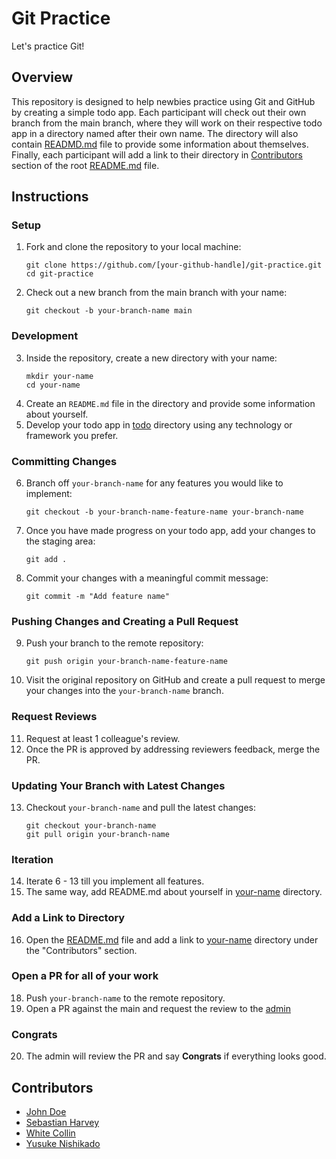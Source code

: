 # Git Practice

Let's practice Git!

## Overview

This repository is designed to help newbies practice using Git and GitHub by creating a simple todo app. Each participant will check out their own branch from the main branch, where they will work on their respective todo app in a directory named after their own name. The directory will also contain [READMD.md](./john-doe/README.md) file to provide some information about themselves. Finally, each participant will add a link to their directory in [Contributors](#contributors) section of the root [README.md](#git-practice) file.

## Instructions

### Setup

1. Fork and clone the repository to your local machine:
   ```
   git clone https://github.com/[your-github-handle]/git-practice.git
   cd git-practice
   ```
2. Check out a new branch from the main branch with your name:
   ```
   git checkout -b your-branch-name main
   ```

### Development

3. Inside the repository, create a new directory with your name:
   ```
   mkdir your-name
   cd your-name
   ```
4. Create an `README.md` file in the directory and provide some information about yourself.
5. Develop your todo app in [todo](./john-doe/todo/) directory using any technology or framework you prefer.

### Committing Changes

6. Branch off `your-branch-name` for any features you would like to implement:
   ```
   git checkout -b your-branch-name-feature-name your-branch-name
   ```
7. Once you have made progress on your todo app, add your changes to the staging area:
   ```
   git add .
   ```
8. Commit your changes with a meaningful commit message:
   ```
   git commit -m "Add feature name"
   ```

### Pushing Changes and Creating a Pull Request

9. Push your branch to the remote repository:
   ```
   git push origin your-branch-name-feature-name
   ```
10. Visit the original repository on GitHub and create a pull request to merge your changes into the `your-branch-name` branch.

### Request Reviews

11. Request at least 1 colleague's review.
12. Once the PR is approved by addressing reviewers feedback, merge the PR.

### Updating Your Branch with Latest Changes

13. Checkout `your-branch-name` and pull the latest changes:
    ```
    git checkout your-branch-name
    git pull origin your-branch-name
    ```

### Iteration

14. Iterate 6 - 13 till you implement all features.
15. The same way, add README.md about yourself in [your-name](./john-doe/) directory.

### Add a Link to Directory

16. Open the [README.md](./README.md) file and add a link to [your-name](./john-doe/) directory under the "Contributors" section.

### Open a PR for all of your work

18. Push `your-branch-name` to the remote repository.
19. Open a PR against the main and request the review to the [admin](https://github.com/oddcommits)

### Congrats

20. The admin will review the PR and say **Congrats** if everything looks good.

## Contributors

- [John Doe](./john-doe/README.md)
- [Sebastian Harvey](./jsstar/README.md)
- [White Collin](./whitecollin/)
- [Yusuke Nishikado](./yusukenishikado/README.md)
